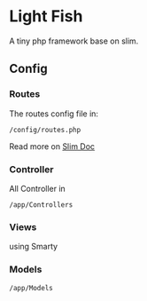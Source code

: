 # Light Fish

A tiny php framework base on slim.


## Config

### Routes

The routes config file in: 

```
/config/routes.php
```
Read more on [Slim Doc](http://www.slimframework.com/docs/objects/router.html)

### Controller 

All Controller in

```
/app/Controllers
```

### Views
 
using Smarty
 
### Models


```
/app/Models
```